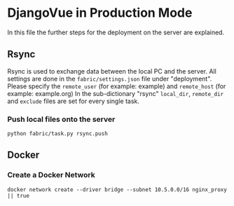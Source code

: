 # DjangoVue in Production Mode

In this file the further steps for the deployment on the server are explained.

## Rsync
Rsync is used to exchange data between the local PC and the server. All settings are done in the `fabric/settings.json` file under "deployment". Please specify the `remote_user` (for example: example) and `remote_host` (for example: example.org) In the sub-dictionary "rsync" `local_dir`, `remote_dir` and `exclude` files are set for every single task.

### Push local files onto the server
```
python fabric/task.py rsync.push
```

## Docker

### Create a Docker Network
```
docker network create --driver bridge --subnet 10.5.0.0/16 nginx_proxy || true